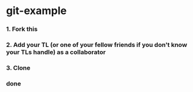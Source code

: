 # git-example

### 1. Fork this
### 2. Add your TL (or one of your fellow friends if you don't know your TLs handle) as a collaborator
### 3. Clone 

### done
